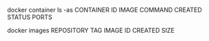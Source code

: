 docker container ls -as
CONTAINER ID        IMAGE               COMMAND             CREATED             STATUS              PORTS  

docker images
REPOSITORY          TAG                 IMAGE ID            CREATED             SIZE
